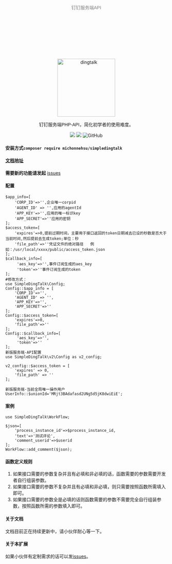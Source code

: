 <p align="center" style="color:gray;font-family: Arial, Helvetica, sans-serif; margin:150px 0;">钉钉服务端API</p>
<p align="center">
<a href="https://developers.dingtalk.com/?spm=ding_open_doc.document.0.0.3a2565733BtFVA">
<img src="https://images.gitee.com/uploads/images/2021/1006/105453_40454723_8010855.png" alt="dingtalk" width="180"/>
</a>
</p>
<p align="center" style="font-family: Arial, Helvetica, sans-serif;">钉钉服务端PHP-API，简化初学者的使用难度。</p>
<p align="center">
<img src="https://img.shields.io/badge/PHP-7.3+-green" />
<img src="https://img.shields.io/badge/release-1.0.1-orange" />
<img alt="GitHub" src="https://img.shields.io/github/license/MichonneHsu/simple-dingtalk">
</p>

#### 安装方式`composer require michonnehsu/simpledingtalk`
#### [文档地址](https://gitee.com/michonnehsu/simple-dingtalk/wikis/pages)
**需要新的功能请发起** [issues](https://gitee.com/michonnehsu/simple-dingtalk/issues)  
#### 配置
```
$app_info=[
    'CORP_ID'=>'',企业唯一corpid
    'AGENT_ID' => '',应用的agentId
    'APP_KEY'=>'',应用的唯一标识key
    'APP_SECRET'=>''应用的密钥
];
$access_token=[
    'expires'=>0,提前过期时间，主要用于接口返回的token日期减去已设的秒数是否大于当前时间,然后提前去生成token;单位：秒
    'file_path'=>''凭证文件的绝对路径   例如：/usr/local/xxxx/public/access_token.json
];
$callback_info=[
     'aes_key'=>'',事件订阅生成的aes_key
     'token'=>''事件订阅生成的token
];
#修改方式：
use SimpleDingTalk\Config;
Config::$app_info = [
    'CORP_ID'=>'',
    'AGENT_ID' => '',
    'APP_KEY'=>'',
    'APP_SECRET'=>''
];
Config::$access_token=[
    'expires'=>0,
    'file_path'=>''
];
Config::$callback_info=[
     'aes_key'=>'',
     'token'=>''
];
新版服务端-API配置
use SimpleDingTalk\v2\Config as v2_config;

v2_config::$access_token = [
    'expires' => 0,
    'file_path' => ''
];

新版服务端-当前全局唯一操作用户
UserInfo::$unionId='MRjt3BAdafasd2UNg5d5jK8dwiEiE';
```
#### 案例
```
use SimpleDingTalk\WorkFlow;

$json=[
    'process_instance_id'=>$process_instance_id,
    'text'=>'测试评论',
    'comment_userid'=>$userid
];
WorkFlow::add_comment($json);
```
#### 函数定义规则
1. 如果接口需要的参数复杂并且有必填和非必填的话，函数需要的参数需要开发者自行组装参数。
2. 如果接口需要的参数不复杂并且有必填和非必填，则只需要按照函数所需填入即可。
3. 如果接口需要的参数全是必填的话则函数需要的参数不需要完全自行组装参数，按照函数所需的参数填入即可。
#### 关于文档
文档目前正在持续更新中，请小伙伴耐心等一下。
#### 关于本扩展
如果小伙伴有定制需求的话可以发[issues](https://gitee.com/michonnehsu/simple-dingtalk/issues)。